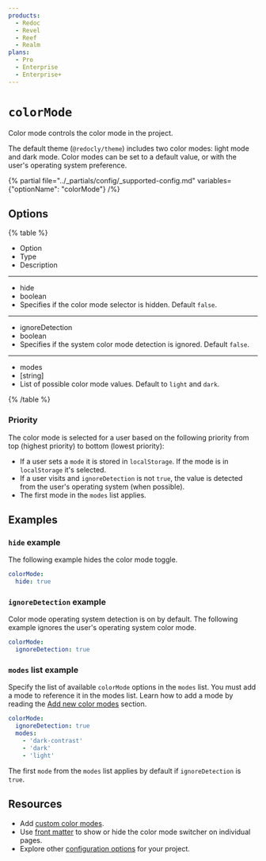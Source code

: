 ```yaml
---
products:
  - Redoc
  - Revel
  - Reef
  - Realm
plans:
  - Pro
  - Enterprise
  - Enterprise+
---
```

# `colorMode`

Color mode controls the color mode in the project.

The default theme (`@redocly/theme`) includes two color modes: light mode and dark mode.
Color modes can be set to a default value, or with the user's operating system preference.

{% partial file="../_partials/config/_supported-config.md" variables={"optionName": "colorMode"} /%}

## Options

{% table %}

- Option
- Type
- Description

---

- hide
- boolean
- Specifies if the color mode selector is hidden. Default `false`.

---

- ignoreDetection
- boolean
- Specifies if the system color mode detection is ignored. Default `false`.

---

- modes
- [string]
- List of possible color mode values. Default to `light` and `dark`.

{% /table %}

### Priority

The color mode is selected for a user based on the following priority from top (highest priority) to bottom (lowest priority):

- If a user sets a `mode` it is stored in `localStorage`.
  If the mode is in `localStorage` it's selected.
- If a user visits and `ignoreDetection` is not `true`, the value is detected from the user's operating system (when possible).
- The first mode in the `modes` list applies.

## Examples

### `hide` example

The following example hides the color mode toggle.

```yaml
colorMode:
  hide: true
```

### `ignoreDetection` example

Color mode operating system detection is on by default.
The following example ignores the user's operating system color mode.

```yaml
colorMode:
  ignoreDetection: true
```

### `modes` list example

Specify the list of available `colorMode` options in the `modes` list.
You must add a mode to reference it in the modes list.
Learn how to add a mode by reading the [Add new color modes](../branding/customize-color-modes.md#add-new-color-modes) section.

```yaml
colorMode:
  ignoreDetection: true
  modes:
    - 'dark-contrast'
    - 'dark'
    - 'light'
```

The first `mode` from the `modes` list applies by default if `ignoreDetection` is `true`.

## Resources

- Add [custom color modes](../branding/customize-color-modes.md#add-new-color-modes).
- Use [front matter](./front-matter-config.md) to show or hide the color mode switcher on individual pages.
- Explore other [configuration options](./index.md) for your project.
